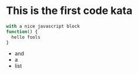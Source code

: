 # This is the first code kata

```js
with a nice javascript block
function() {
  hello fools
}
```

- and
- a
- list
